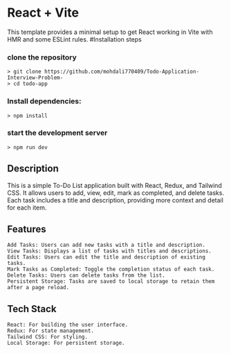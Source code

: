 # React + Vite

This template provides a minimal setup to get React working in Vite with HMR and some ESLint rules.
#Installation steps

### clone the repository
```
> git clone https://github.com/mohdali770409/Todo-Application-Interview-Problem-
> cd todo-app
```
### Install dependencies:
```
> npm install
```
### start the development server
```
> npm run dev
```
## Description
This is a simple To-Do List application built with React, Redux, and Tailwind CSS. It allows users to add, view, edit, mark as completed, and delete tasks. Each task includes a title and description, providing more context and detail for each item.



## Features
```
Add Tasks: Users can add new tasks with a title and description.
View Tasks: Displays a list of tasks with titles and descriptions.
Edit Tasks: Users can edit the title and description of existing tasks.
Mark Tasks as Completed: Toggle the completion status of each task.
Delete Tasks: Users can delete tasks from the list.
Persistent Storage: Tasks are saved to local storage to retain them after a page reload.
```
## Tech Stack
```
React: For building the user interface.
Redux: For state management.
Tailwind CSS: For styling.
Local Storage: For persistent storage.
```
